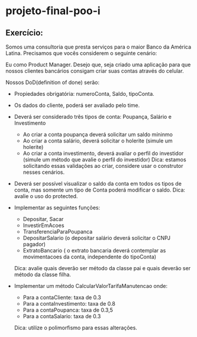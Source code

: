 # projeto-final-poo-i

## Exercício:

Somos uma consultoria que presta serviços para o maior Banco da América Latina.
Precisamos que vocês considerem o seguinte cenário:

Eu como Product Manager. Desejo que, seja criado uma aplicação para que nossos clientes bancários consigam criar suas contas através do celular.

Nossos DoD(definition of done) serão:
- Propiedades obrigatória: numeroConta, Saldo, tipoConta.
- Os dados do cliente, poderá ser avaliado pelo time.
- Deverá ser considerado três tipos de conta: Poupança, Salário e Investimento
    - Ao criar a conta poupança deverá solicitar um saldo míninmo
    - Ao criar a conta salário, deverá solicitar o holerite (simule um holerite)
    - Ao criar a conta investimento, deverá avaliar o perfil do investidor (simule um método que avalie o perfil do investidor)
    Dica: estamos solicitando essas validações ao criar, considere usar o construtor nesses cenários.

- Deverá ser possível visualizar o saldo da conta em todos os tipos de conta, mas somente um tipo de Conta poderá modificar o saldo.
    Dica: avalie o uso do protected.

- Implementar as seguintes funções:
    - Depositar, Sacar
    - InvestirEmAcoes
    - TransferenciaParaPoupanca
    - DepositarSalario (o depositar salário deverá solicitar o CNPJ pagador)
    - ExtratoBancario ( o extrato bancaria deverá contemplar as movimentacoes da conta, independente do tipoConta)

    Dica: avalie quais deverão ser método da classe pai e quais deverão ser método da classe filha.


- Implementar um método CalcularValorTarifaManutencao onde:
    - Para a contaCliente: taxa de 0.3
    - Para a contaInvestimento: taxa de 0.8
    - Para a contaPoupanca: taxa de 0.3,5
    - Para a contaSalario: taxa de 0.3

    Dica: utilize o polimorfismo para essas alterações.
